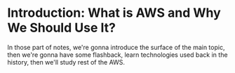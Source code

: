# Introduction: What is AWS and Why We Should Use It?

In those part of notes, we're gonna introduce the surface of the main topic, then we're gonna have some flashback, learn technologies used back in the history, then we'll study rest of the AWS.
